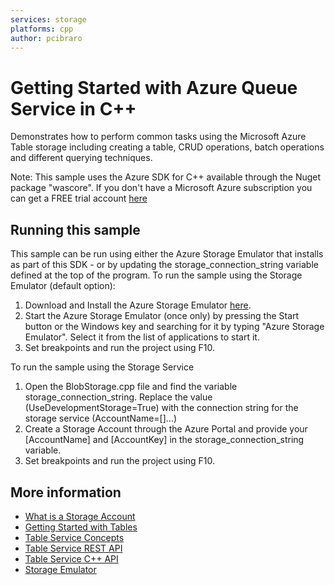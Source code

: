 ```yaml
---
services: storage
platforms: cpp
author: pcibraro
---
```


# Getting Started with Azure Queue Service in C++

Demonstrates how to perform common tasks using the Microsoft Azure Table storage including creating a table, CRUD operations, batch operations and different querying techniques.

Note: This sample uses the Azure SDK for C++ available through the Nuget package "wascore". If you don't have a Microsoft Azure subscription you can
get a FREE trial account [here](http://go.microsoft.com/fwlink/?LinkId=330212)

## Running this sample

This sample can be run using either the Azure Storage Emulator that installs as part of this SDK - or by
updating the storage_connection_string variable defined at the top of the program.
To run the sample using the Storage Emulator (default option):

1. Download and Install the Azure Storage Emulator [here](http://azure.microsoft.com/en-us/downloads/).
2. Start the Azure Storage Emulator (once only) by pressing the Start button or the Windows key and searching for it by typing "Azure Storage Emulator". Select it from the list of applications to start it.
3. Set breakpoints and run the project using F10.

To run the sample using the Storage Service

1. Open the BlobStorage.cpp file and find the variable storage_connection_string. Replace the value (UseDevelopmentStorage=True) with the connection string for the storage service (AccountName=[]...)
2. Create a Storage Account through the Azure Portal and provide your [AccountName] and [AccountKey] in the storage_connection_string variable.
3. Set breakpoints and run the project using F10.

## More information
- [What is a Storage Account](http://azure.microsoft.com/en-us/documentation/articles/storage-whatis-account/)
- [Getting Started with Tables](http://azure.microsoft.com/en-us/documentation/articles/storage-dotnet-how-to-use-tables/)
- [Table Service Concepts](http://msdn.microsoft.com/en-us/library/dd179463.aspx)
- [Table Service REST API](http://msdn.microsoft.com/en-us/library/dd179423.aspx)
- [Table Service C++ API](https://azure.microsoft.com/en-us/documentation/articles/storage-c-plus-plus-how-to-use-tables/)
- [Storage Emulator](http://msdn.microsoft.com/en-us/library/azure/hh403989.aspx)
